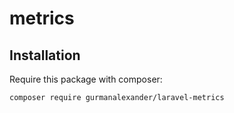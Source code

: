 # metrics

## Installation

Require this package with composer:

```shell
composer require gurmanalexander/laravel-metrics
```